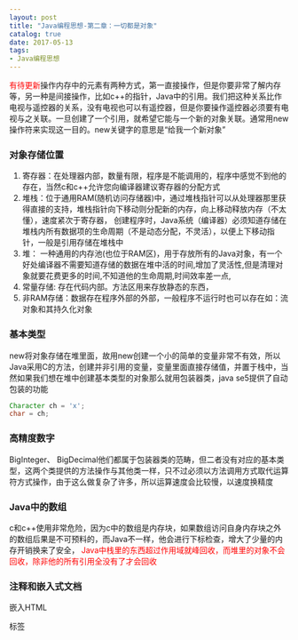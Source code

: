 ```yaml
---
layout: post
title: "Java编程思想-第二章：一切都是对象"
catalog: true
date: 2017-05-13
tags: 
- Java编程思想
---
```


<font color=red>有待更新</font>操作内存中的元素有两种方式，第一直接操作，但是你要非常了解内存等，另一种是间接操作，比如c++的指针，Java中的引用。我们把这种关系比作电视与遥控器的关系，没有电视也可以有遥控器，但是你要操作遥控器必须要有电视与之关联。一旦创建了一个引用，就希望它能与一个新的对象关联。通常用new操作符来实现这一目的。new关键字的意思是“给我一个新对象”<!--more-->

### 对象存储位置
1. 寄存器：在处理器内部，数量有限，程序是不能调用的，程序中感觉不到他的存在，当然c和c++允许您向编译器建议寄存器的分配方式
2. 堆栈：位于通用RAM(随机访问存储器)中，通过堆栈指针可以从处理器那里获得直接的支持，堆栈指针向下移动则分配新的内存，向上移动释放内存（不太懂），速度紧次于寄存器， 创建程序时，Java系统（编译器）必须知道存储在堆栈内所有数据项的生命周期（不是动态分配，不灵活），以便上下移动指针，一般是引用存储在堆栈中
3. 堆： 一种通用的内存池(也位于RAM区)，用于存放所有的Java对象，有一个好处编译器不需要知道存储的数据在堆中活的时间,增加了灵活性,但是清理对象就要花费更多的时间,不知道他的生命周期,时间效率差一点,
4. 常量存储: 存在代码内部。方法区用来存放静态的东西，
5. 非RAM存储：数据存在程序外部的外部，一般程序不运行时也可以存在如：流对象和其持久化对象

### 基本类型
new将对象存储在堆里面，故用new创建一个小的简单的变量非常不有效，所以Java采用C的方法，创建并非引用的变量，变量里面直接存储值，并置于栈中，当然如果我们想在堆中创建基本类型的对象那么就用包装器类，java se5提供了自动包装的功能
```java
Character ch = 'x';
char = ch;
```
### 高精度数字
BigInteger、   BigDecimal他们都属于包装器类的范畴，但二者没有对应的基本类型，这两个类提供的方法操作与其他类一样，只不过必须以方法调用方式取代运算符方式操作，由于这么做复杂了许多，所以运算速度会比较慢，以速度换精度

### Java中的数组
c和c++使用非常危险，因为c中的数组是内存块，如果数组访问自身内存块之外的数组后果是不可预料的，而Java不一样，他会进行下标检查，增大了少量的内存开销换来了安全，
<font color=red>Java中栈里的东西超过作用域就峰回收，而堆里的对象不会回收，除非他的所有引用全没有了才会回收</font>

### 注释和嵌入式文档
嵌入HTML

标签
